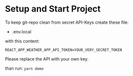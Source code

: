 # Setup and Start Project

To keep git-repo clean from secret API-Keys create these file:

- .env.local

with this content:

```
REACT_APP_WEATHER_APP_API_TOKEN=YOUR_VERY_SECRET_TOKEN
```

Please replace the API with your own key.

than run: `yarn demo`
